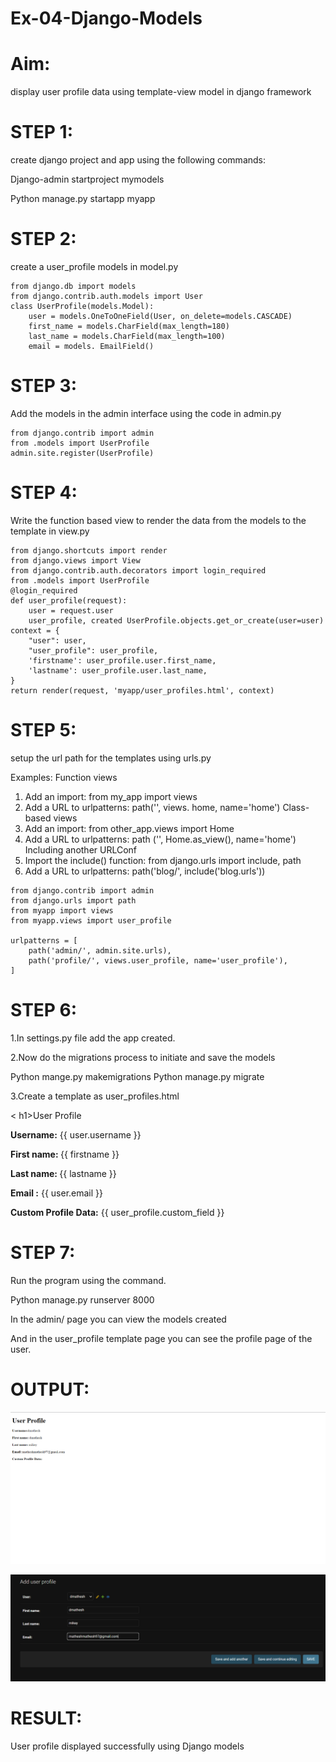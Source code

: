 # Ex-04-Django-Models

# Aim:
display user profile data using template-view model in django framework

# STEP 1:
create django project and app using the following commands:

Django-admin startproject mymodels

Python manage.py startapp myapp

# STEP 2:

create a user_profile models in model.py
``````
from django.db import models
from django.contrib.auth.models import User
class UserProfile(models.Model):
    user = models.OneToOneField(User, on_delete=models.CASCADE) 
    first_name = models.CharField(max_length=180)
    last_name = models.CharField(max_length=100)
    email = models. EmailField()
``````

# STEP 3:

Add the models in the admin interface using the code in admin.py
``````
from django.contrib import admin
from .models import UserProfile
admin.site.register(UserProfile)
``````

# STEP 4:

Write the function based view to render the data from the models to the template in view.py

```
from django.shortcuts import render
from django.views import View
from django.contrib.auth.decorators import login_required
from .models import UserProfile
@login_required
def user_profile(request):
    user = request.user
    user_profile, created UserProfile.objects.get_or_create(user=user)
context = {
    "user": user,
    "user_profile": user_profile,
    'firstname': user_profile.user.first_name,
    'lastname': user_profile.user.last_name,
}
return render(request, 'myapp/user_profiles.html', context)

```
# STEP 5:

setup the url path for the templates using urls.py


Examples:
Function views

1. Add an import: from my_app import views
2. Add a URL to urlpatterns: path('', views. home, name='home') Class-based views
3. Add an import: from other_app.views import Home
2. Add a URL to urlpatterns: path ('', Home.as_view(), name='home') Including another URLConf
4. Import the include() function: from django.urls import include, path
5. Add a URL to urlpatterns: path('blog/', include('blog.urls'))
``````
from django.contrib import admin
from django.urls import path
from myapp import views
from myapp.views import user_profile

urlpatterns = [
    path('admin/', admin.site.urls),
    path('profile/', views.user_profile, name='user_profile'),
]
``````

# STEP 6:

1.In settings.py file add the app created.

2.Now do the migrations process to initiate and save the models

Python mange.py makemigrations 
Python manage.py migrate

3.Create a template as user_profiles.html

<!DOCTYPE html>
<html>
<head>
    <title>User Profile</title>
</head>
<body>
<   h1>User Profile</h1>
    <p><strong>Username:</strong> {{ user.username }}</p> 
    <p><strong>First name: </strong> {{ firstname }}</p> 
    <p><strong>Last name: </strong> {{ lastname }}</p> 
    <p><strong>Email :</strong> {{ user.email }}</p>
    <p><strong>Custom Profile Data:</strong> {{ user_profile.custom_field }}</p>
</body>
</html>

# STEP 7:

Run the program using the command.

Python manage.py runserver 8000

In the admin/ page you can view the models created

And in the user_profile template page you can see the profile page of the user.

# OUTPUT:

![Alt text](image.png)

![Alt text](image-1.png)




# RESULT:

User profile displayed successfully using Django models



